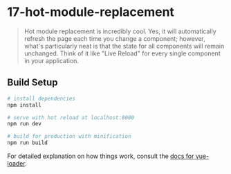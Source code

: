 # 17-hot-module-replacement

> Hot module replacement is incredibly cool. Yes, it will automatically refresh the page each time you change a component; however, what's particularly neat is that the state for all components will remain unchanged. Think of it like "Live Reload" for every single component in your application. 

## Build Setup

``` bash
# install dependencies
npm install

# serve with hot reload at localhost:8080
npm run dev

# build for production with minification
npm run build
```

For detailed explanation on how things work, consult the [docs for vue-loader](http://vuejs.github.io/vue-loader).
